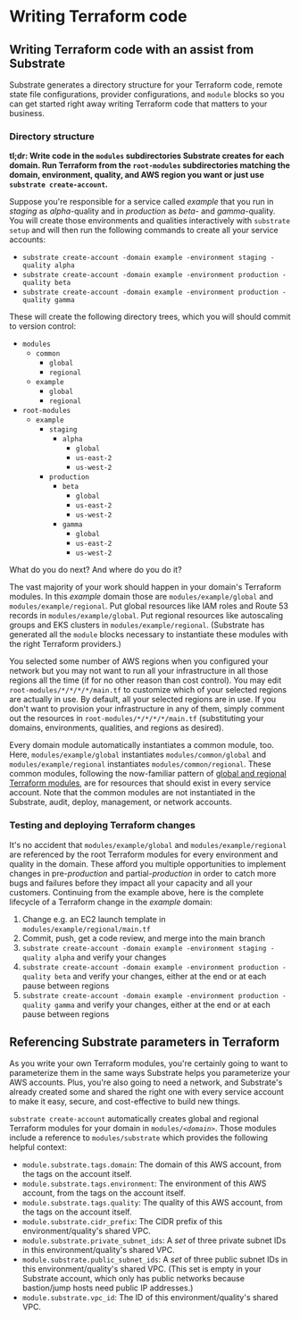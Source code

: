 # Writing Terraform code

## Writing Terraform code with an assist from Substrate

Substrate generates a directory structure for your Terraform code, remote state file configurations, provider configurations, and `module` blocks so you can get started right away writing Terraform code that matters to your business.

### Directory structure

**tl;dr: Write code in the `modules` subdirectories Substrate creates for each domain. Run Terraform from the `root-modules` subdirectories matching the domain, environment, quality, and AWS region you want or just use `substrate create-account`.**

Suppose you're responsible for a service called _example_ that you run in _staging_ as _alpha_-quality and in _production_ as _beta_- and _gamma_-quality. You will create those environments and qualities interactively with `substrate setup` and will then run the following commands to create all your service accounts:

* `substrate create-account -domain example -environment staging -quality alpha`
* `substrate create-account -domain example -environment production -quality beta`
* `substrate create-account -domain example -environment production -quality gamma`

These will create the following directory trees, which you will should commit to version control:

* `modules`
  * `common`
    * `global`
    * `regional`
  * `example`
    * `global`
    * `regional`
* `root-modules`
  * `example`
    * `staging`
      * `alpha`
        * `global`
        * `us-east-2`
        * `us-west-2`
    * `production`
      * `beta`
        * `global`
        * `us-east-2`
        * `us-west-2`
      * `gamma`
        * `global`
        * `us-east-2`
        * `us-west-2`

What do you do next? And where do you do it?

The vast majority of your work should happen in your domain's Terraform modules. In this _example_ domain those are `modules/example/global` and `modules/example/regional`. Put global resources like IAM roles and Route 53 records in `modules/example/global`. Put regional resources like autoscaling groups and EKS clusters in `modules/example/regional`. (Substrate has generated all the `module` blocks necessary to instantiate these modules with the right Terraform providers.)

You selected some number of AWS regions when you configured your network but you may not want to run all your infrastructure in all those regions all the time (if for no other reason than cost control). You may edit `root-modules/*/*/*/*/main.tf` to customize which of your selected regions are actually in use. By default, all your selected regions are in use. If you don't want to provision your infrastructure in any of them, simply comment out the resources in `root-modules/*/*/*/*/main.tf` (substituting your domains, environments, qualities, and regions as desired).

Every domain module automatically instantiates a common module, too. Here, `modules/example/global` instantiates `modules/common/global` and `modules/example/regional` instantiates `modules/common/regional`. These common modules, following the now-familiar pattern of [global and regional Terraform modules](../global-and-regional-terraform-modules/), are for resources that should exist in every service account. Note that the common modules are not instantiated in the Substrate, audit, deploy, management, or network accounts.

### Testing and deploying Terraform changes

It's no accident that `modules/example/global` and `modules/example/regional` are referenced by the root Terraform modules for every environment and quality in the domain. These afford you multiple opportunities to implement changes in pre-_production_ and partial-_production_ in order to catch more bugs and failures before they impact all your capacity and all your customers. Continuing from the example above, here is the complete lifecycle of a Terraform change in the _example_ domain:

1. Change e.g. an EC2 launch template in `modules/example/regional/main.tf`
2. Commit, push, get a code review, and merge into the main branch
3. `substrate create-account -domain example -environment staging -quality alpha` and verify your changes
4. `substrate create-account -domain example -environment production -quality beta` and verify your changes, either at the end or at each pause between regions
5. `substrate create-account -domain example -environment production -quality gamma` and verify your changes, either at the end or at each pause between regions

## Referencing Substrate parameters in Terraform

As you write your own Terraform modules, you're certainly going to want to parameterize them in the same ways Substrate helps you parameterize your AWS accounts. Plus, you're also going to need a network, and Substrate's already created some and shared the right one with every service account to make it easy, secure, and cost-effective to build new things.

`substrate create-account` automatically creates global and regional Terraform modules for your domain in `modules/<`_`domain`_`>`. Those modules include a reference to `modules/substrate` which provides the following helpful context:

* `module.substrate.tags.domain`: The domain of this AWS account, from the tags on the account itself.
* `module.substrate.tags.environment`: The environment of this AWS account, from the tags on the account itself.
* `module.substrate.tags.quality`: The quality of this AWS account, from the tags on the account itself.
* `module.substrate.cidr_prefix`: The CIDR prefix of this environment/quality's shared VPC.
* `module.substrate.private_subnet_ids`: A _set_ of three private subnet IDs in this environment/quality's shared VPC.
* `module.substrate.public_subnet_ids`: A _set_ of three public subnet IDs in this environment/quality's shared VPC. (This set is empty in your Substrate account, which only has public networks because bastion/jump hosts need public IP addresses.)
* `module.substrate.vpc_id`: The ID of this environment/quality's shared VPC.
